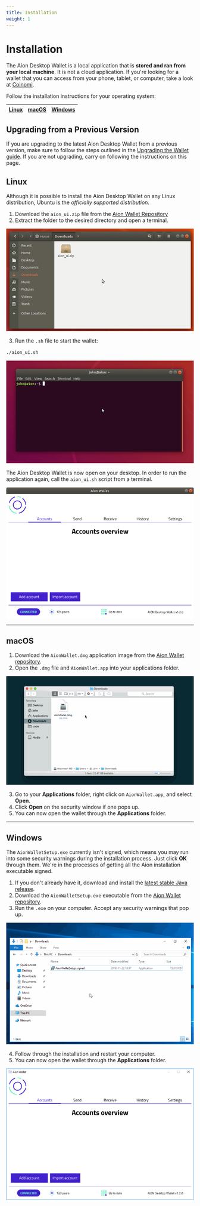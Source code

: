 ```yaml
---
title: Installation
weight: 1
---
```


# Installation

The Aion Desktop Wallet is a local application that is **stored and ran from your local machine**. It is not a cloud application. If you're looking for a wallet that you can access from your phone, tablet, or computer, take a look at [Coinomi](https://www.coinomi.com/en/).

Follow the installation instructions for your operating system:

| [Linux](#linux) | [macOS](#macos) | [Windows](#windows) |
| --------------- | --------------- | ------------------- |

## Upgrading from a Previous Version

If you are upgrading to the latest Aion Desktop Wallet from a previous version, make sure to follow the steps outlined in the [Upgrading the Wallet guide](https://docs.aion.network/docs/updating-the-wallet). If you are not upgrading, carry on following the instructions on this page.

## Linux

Although it is possible to install the Aion Desktop Wallet on any Linux distribution, Ubuntu is the _officially supported distribution_.

1. Download the `aion_ui.zip` file from the [Aion Wallet Repository](https://github.com/aionnetwork/Desktop-Wallet/releases/)
2. Extract the folder to the desired directory and open a terminal.

![Unzip and opne a terminal](/tokens/aion-desktop-wallet/images/ubuntu-unzip-and-open-terminal.gif)

3. Run the `.sh` file to start the wallet:

```bash
./aion_ui.sh
```

![Run the Aion App](/tokens/aion-desktop-wallet/images/ubuntu-run-app.gif)

The Aion Desktop Wallet is now open on your desktop. In order to run the application again, call the `aion_ui.sh` script from a terminal.

![Aion Desktop Wallet in Ubuntu](/tokens/aion-desktop-wallet/images/ubuntu-aion-wallet.png)

---

## macOS

1. Download the `AionWallet.dmg` application image from the [Aion Wallet repository](https://github.com/aionnetwork/Desktop-Wallet/releases/).
2. Open the `.dmg` file and `AionWallet.app` into your applications folder.

![Opening the Aion Wallet DMG file](/tokens/aion-desktop-wallet/images/opening-the-aion-wallet-dmg-file.gif)

3. Go to your **Applications** folder, right click on `AionWallet.app`, and select **Open**.
4. Click **Open** on the security window if one pops up.
5. You can now open the wallet through the **Applications** folder.

---

## Windows

The `AionWalletSetup.exe` currently isn't signed, which means you may run into some security warnings during the installation process. Just click **OK** through them. We're in the processes of getting all the Aion installation executable signed.

1. If you don't already have it, download and install the [latest stable Java release](https://java.com/en/download/manual.jsp).
2. Download the `AionWalletSetup.exe` executable from the [Aion Wallet repository](https://github.com/aionnetwork/Desktop-Wallet/releases).
3. Run the `.exe` on your computer. Accept any security warnings that pop up.

![Install the Aion Desktop Wallet](/tokens/aion-desktop-wallet/images/windows-install-aion-wallet.gif)

4. Follow through the installation and restart your computer.
5. You can now open the wallet through the **Applications** folder.

![Aion Desktop Wallet on Windows](/tokens/aion-desktop-wallet/images/windows-aion-wallet.png)